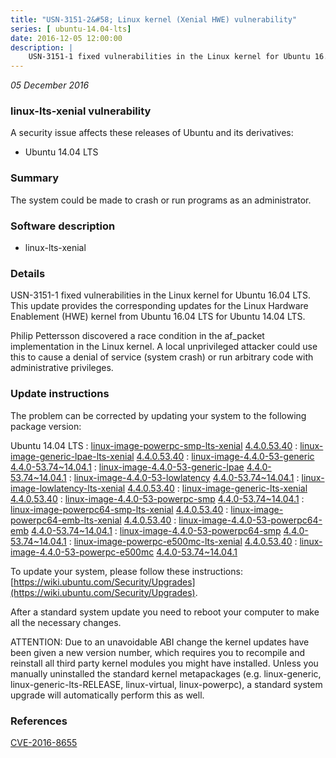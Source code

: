 ```yaml
---
title: "USN-3151-2&#58; Linux kernel (Xenial HWE) vulnerability"
series: [ ubuntu-14.04-lts]
date: 2016-12-05 12:00:00
description: |
    USN-3151-1 fixed vulnerabilities in the Linux kernel for Ubuntu 16.04 LTS. This update provides the corresponding updates for the Linux Hardware Enablement (HWE) kernel from Ubuntu 16.04 LTS for Ubuntu 14.04 LTS.
--- 
```

 
 

*05 December 2016*

### linux-lts-xenial vulnerability

A security issue affects these releases of Ubuntu and its derivatives:

* Ubuntu 14.04 LTS

### Summary

The system could be made to crash or run programs as an administrator. 

### Software description

* linux-lts-xenial 

### Details

USN-3151-1 fixed vulnerabilities in the Linux kernel for Ubuntu 16.04 LTS. This update provides the corresponding updates for the Linux Hardware Enablement (HWE) kernel from Ubuntu 16.04 LTS for Ubuntu 14.04 LTS.

Philip Pettersson discovered a race condition in the af_packet implementation in the Linux kernel. A local unprivileged attacker could use this to cause a denial of service (system crash) or run arbitrary code with administrative privileges. 

### Update instructions

The problem can be corrected by updating your system to the following package version:

Ubuntu 14.04 LTS
 : [linux-image-powerpc-smp-lts-xenial](https://launchpad.net/ubuntu/+source/linux-lts-xenial) <span> [4.4.0.53.40](https://launchpad.net/ubuntu/+source/linux-lts-xenial/4.4.0-53.74~14.04.1) </span> 
 : [linux-image-generic-lpae-lts-xenial](https://launchpad.net/ubuntu/+source/linux-lts-xenial) <span> [4.4.0.53.40](https://launchpad.net/ubuntu/+source/linux-lts-xenial/4.4.0-53.74~14.04.1) </span> 
 : [linux-image-4.4.0-53-generic](https://launchpad.net/ubuntu/+source/linux-lts-xenial) <span> [4.4.0-53.74~14.04.1](https://launchpad.net/ubuntu/+source/linux-lts-xenial/4.4.0-53.74~14.04.1) </span> 
 : [linux-image-4.4.0-53-generic-lpae](https://launchpad.net/ubuntu/+source/linux-lts-xenial) <span> [4.4.0-53.74~14.04.1](https://launchpad.net/ubuntu/+source/linux-lts-xenial/4.4.0-53.74~14.04.1) </span> 
 : [linux-image-4.4.0-53-lowlatency](https://launchpad.net/ubuntu/+source/linux-lts-xenial) <span> [4.4.0-53.74~14.04.1](https://launchpad.net/ubuntu/+source/linux-lts-xenial/4.4.0-53.74~14.04.1) </span> 
 : [linux-image-lowlatency-lts-xenial](https://launchpad.net/ubuntu/+source/linux-lts-xenial) <span> [4.4.0.53.40](https://launchpad.net/ubuntu/+source/linux-lts-xenial/4.4.0-53.74~14.04.1) </span> 
 : [linux-image-generic-lts-xenial](https://launchpad.net/ubuntu/+source/linux-lts-xenial) <span> [4.4.0.53.40](https://launchpad.net/ubuntu/+source/linux-lts-xenial/4.4.0-53.74~14.04.1) </span> 
 : [linux-image-4.4.0-53-powerpc-smp](https://launchpad.net/ubuntu/+source/linux-lts-xenial) <span> [4.4.0-53.74~14.04.1](https://launchpad.net/ubuntu/+source/linux-lts-xenial/4.4.0-53.74~14.04.1) </span> 
 : [linux-image-powerpc64-smp-lts-xenial](https://launchpad.net/ubuntu/+source/linux-lts-xenial) <span> [4.4.0.53.40](https://launchpad.net/ubuntu/+source/linux-lts-xenial/4.4.0-53.74~14.04.1) </span> 
 : [linux-image-powerpc64-emb-lts-xenial](https://launchpad.net/ubuntu/+source/linux-lts-xenial) <span> [4.4.0.53.40](https://launchpad.net/ubuntu/+source/linux-lts-xenial/4.4.0-53.74~14.04.1) </span> 
 : [linux-image-4.4.0-53-powerpc64-emb](https://launchpad.net/ubuntu/+source/linux-lts-xenial) <span> [4.4.0-53.74~14.04.1](https://launchpad.net/ubuntu/+source/linux-lts-xenial/4.4.0-53.74~14.04.1) </span> 
 : [linux-image-4.4.0-53-powerpc64-smp](https://launchpad.net/ubuntu/+source/linux-lts-xenial) <span> [4.4.0-53.74~14.04.1](https://launchpad.net/ubuntu/+source/linux-lts-xenial/4.4.0-53.74~14.04.1) </span> 
 : [linux-image-powerpc-e500mc-lts-xenial](https://launchpad.net/ubuntu/+source/linux-lts-xenial) <span> [4.4.0.53.40](https://launchpad.net/ubuntu/+source/linux-lts-xenial/4.4.0-53.74~14.04.1) </span> 
 : [linux-image-4.4.0-53-powerpc-e500mc](https://launchpad.net/ubuntu/+source/linux-lts-xenial) <span> [4.4.0-53.74~14.04.1](https://launchpad.net/ubuntu/+source/linux-lts-xenial/4.4.0-53.74~14.04.1) </span> 

To update your system, please follow these instructions: [https://wiki.ubuntu.com/Security/Upgrades](https://wiki.ubuntu.com/Security/Upgrades).

After a standard system update you need to reboot your computer to make all the necessary changes.

ATTENTION: Due to an unavoidable ABI change the kernel updates have been given a new version number, which requires you to recompile and reinstall all third party kernel modules you might have installed. Unless you manually uninstalled the standard kernel metapackages (e.g. linux-generic, linux-generic-lts-RELEASE, linux-virtual, linux-powerpc), a standard system upgrade will automatically perform this as well. 

### References

 
 [CVE-2016-8655](http://people.ubuntu.com/~ubuntu-security/cve/CVE-2016-8655)
 

